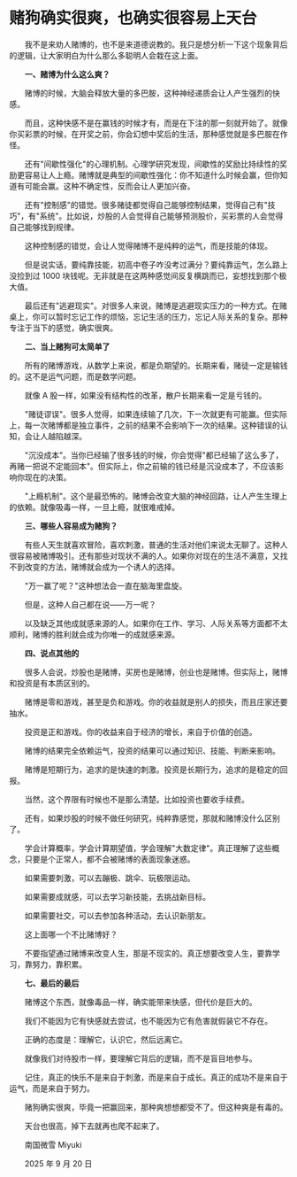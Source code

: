 # 赌狗确实很爽，也确实很容易上天台

　　我不是来劝人赌博的，也不是来道德说教的。我只是想分析一下这个现象背后的逻辑，让大家明白为什么那么多聪明人会栽在这上面。

　　**一、赌博为什么这么爽？**

　　赌博的时候，大脑会释放大量的多巴胺，这种神经递质会让人产生强烈的快感。

　　而且，这种快感不是在赢钱的时候才有，而是在下注的那一刻就开始了。就像你买彩票的时候，在开奖之前，你会幻想中奖后的生活，那种感觉就是多巴胺在作怪。

　　还有"间歇性强化"的心理机制。心理学研究发现，间歇性的奖励比持续性的奖励更容易让人上瘾。赌博就是典型的间歇性强化：你不知道什么时候会赢，但你知道有可能会赢。这种不确定性，反而会让人更加兴奋。

　　还有"控制感"的错觉。很多赌徒都觉得自己能够控制结果，觉得自己有"技巧"，有"系统"。比如说，炒股的人会觉得自己能够预测股价，买彩票的人会觉得自己能够找到规律。

　　这种控制感的错觉，会让人觉得赌博不是纯粹的运气，而是技能的体现。

　　但是说实话，要纯靠技能，初高中卷子咋没考过满分？要纯靠运气，怎么路上没捡到过 1000 块钱呢。无非就是在这两种感觉间反复横跳而已，妄想找到那个极大值。

　　最后还有"逃避现实"。对很多人来说，赌博是逃避现实压力的一种方式。在赌桌上，你可以暂时忘记工作的烦恼，忘记生活的压力，忘记人际关系的复杂。那种专注于当下的感觉，确实很爽。

　　**二、当上赌狗可太简单了**

　　所有的赌博游戏，从数学上来说，都是负期望的。长期来看，赌徒一定是输钱的。这不是运气问题，而是数学问题。

　　就像 A 股一样，如果没有结构性的改革，散户长期来看一定是亏钱的。

　　"赌徒谬误"。很多人觉得，如果连续输了几次，下一次就更有可能赢。但实际上，每一次赌博都是独立事件，之前的结果不会影响下一次的结果。这种错误的认知，会让人越陷越深。

　　"沉没成本"。当你已经输了很多钱的时候，你会觉得"都已经输了这么多了，再赌一把说不定能回本"。但实际上，你之前输的钱已经是沉没成本了，不应该影响你现在的决策。

　　"上瘾机制"。这个是最恐怖的。赌博会改变大脑的神经回路，让人产生生理上的依赖。就像吸毒一样，一旦上瘾，就很难戒掉。

　　**三、哪些人容易成为赌狗？**

　　有些人天生就喜欢冒险，喜欢刺激，普通的生活对他们来说太无聊了。这种人很容易被赌博吸引。还有那些对现状不满的人。如果你对现在的生活不满意，又找不到改变的方法，赌博就会成为一个诱人的选择。

　　"万一赢了呢？"这种想法会一直在脑海里盘旋。

　　但是，这种人自己都在说——万一呢？

　　以及缺乏其他成就感来源的人。如果你在工作、学习、人际关系等方面都不太顺利，赌博的胜利就会成为你唯一的成就感来源。

　　**四、说点其他的**

　　很多人会说，炒股也是赌博，买房也是赌博，创业也是赌博。但实际上，赌博和投资是有本质区别的。

　　赌博是零和游戏，甚至是负和游戏。你的收益就是别人的损失，而且庄家还要抽水。

　　投资是正和游戏。你的收益来自于经济的增长，来自于价值的创造。

　　赌博的结果完全依赖运气，投资的结果可以通过知识、技能、判断来影响。

　　赌博是短期行为，追求的是快速的刺激。投资是长期行为，追求的是稳定的回报。

　　当然，这个界限有时候也不是那么清楚。比如投资也要收手续费。

　　还有，如果炒股的时候不做任何研究，纯粹靠感觉，那就和赌博没什么区别了。

　　学会计算概率，学会计算期望值，学会理解"大数定律"。真正理解了这些概念，只要是个正常人，都不会被赌博的表面现象迷惑。

　　如果需要刺激，可以去蹦极、跳伞、玩极限运动。

　　如果需要成就感，可以去学习新技能，去挑战新目标。

　　如果需要社交，可以去参加各种活动，去认识新朋友。

　　这上面哪一个不比赌博好？

　　不要指望通过赌博来改变人生，那是不现实的。真正想要改变人生，要靠学习，靠努力，靠积累。

　　**七、最后的最后**

　　赌博这个东西，就像毒品一样，确实能带来快感，但代价是巨大的。

　　我们不能因为它有快感就去尝试，也不能因为它有危害就假装它不存在。

　　正确的态度是：理解它，认识它，然后远离它。

　　就像我们对待股市一样，要理解它背后的逻辑，而不是盲目地参与。

　　记住，真正的快乐不是来自于刺激，而是来自于成长。真正的成功不是来自于运气，而是来自于努力。

　　赌狗确实很爽，毕竟一把赢回来，那种爽想想都受不了。但这种爽是有毒的。

　　天台也很高，掉下去就再也爬不起来了。



　　南国微雪 Miyuki

　　2025 年 9 月 20 日